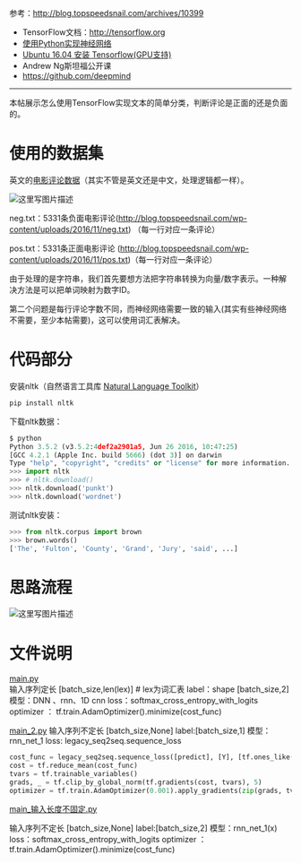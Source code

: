 参考：http://blog.topspeedsnail.com/archives/10399

- TensorFlow文档：http://tensorflow.org
- [使用Python实现神经网络](http://blog.topspeedsnail.com/archives/10377)
- [Ubuntu 16.04 安装 Tensorflow(GPU支持)](http://blog.topspeedsnail.com/archives/10116)
- Andrew Ng斯坦福公开课
- https://github.com/deepmind


----------
本帖展示怎么使用TensorFlow实现文本的简单分类，判断评论是正面的还是负面的。

# 使用的数据集

英文的[电影评论数据](https://www.cs.cornell.edu/people/pabo/movie-review-data/)（其实不管是英文还是中文，处理逻辑都一样）。

![这里写图片描述](http://blog.topspeedsnail.com/wp-content/uploads/2016/11/%E5%B1%8F%E5%B9%95%E5%BF%AB%E7%85%A7-2016-11-13-%E4%B8%8B%E5%8D%889.36.26.png)

neg.txt：5331条负面电影评论(http://blog.topspeedsnail.com/wp-content/uploads/2016/11/neg.txt) （每一行对应一条评论）

pos.txt：5331条正面电影评论 (http://blog.topspeedsnail.com/wp-content/uploads/2016/11/pos.txt)（每一行对应一条评论）

由于处理的是字符串，我们首先要想方法把字符串转换为向量/数字表示。一种解决方法是可以把单词映射为数字ID。

第二个问题是每行评论字数不同，而神经网络需要一致的输入(其实有些神经网络不需要，至少本帖需要)，这可以使用词汇表解决。

# 代码部分
安装nltk（自然语言工具库 [Natural Language Toolkit](http://www.nltk.org/)）

```python
pip install nltk
```
下载nltk数据：

```python
$ python
Python 3.5.2 (v3.5.2:4def2a2901a5, Jun 26 2016, 10:47:25) 
[GCC 4.2.1 (Apple Inc. build 5666) (dot 3)] on darwin
Type "help", "copyright", "credits" or "license" for more information.
>>> import nltk
>>> # nltk.download()
>>> nltk.download('punkt')
>>> nltk.download('wordnet')
```
测试nltk安装：

```python
>>> from nltk.corpus import brown
>>> brown.words()
['The', 'Fulton', 'County', 'Grand', 'Jury', 'said', ...]
```

# 思路流程
![这里写图片描述](http://img.blog.csdn.net/20180117145427716?watermark/2/text/aHR0cDovL2Jsb2cuY3Nkbi5uZXQvd2M3ODE3MDgyNDk=/font/5a6L5L2T/fontsize/400/fill/I0JBQkFCMA==/dissolve/70/gravity/SouthEast)

# 文件说明
[main.py](https://github.com/fengzhongyouxia/TensorExpand/blob/master/TensorExpand/%E9%A1%B9%E7%9B%AE%E7%BB%83%E4%B9%A0/8%E3%80%81tensorflow%E5%AF%B9%E8%AF%84%E8%AE%BA%E8%BF%9B%E8%A1%8C%E5%88%86%E7%B1%BB/main.py)  
输入序列定长 [batch_size,len(lex)]  # lex为词汇表
label：shape [batch_size,2]
模型：DNN 、rnn、1D cnn
loss：softmax_cross_entropy_with_logits
optimizer ： tf.train.AdamOptimizer().minimize(cost_func)

[main_2.py](https://github.com/fengzhongyouxia/TensorExpand/blob/master/TensorExpand/%E9%A1%B9%E7%9B%AE%E7%BB%83%E4%B9%A0/8%E3%80%81tensorflow%E5%AF%B9%E8%AF%84%E8%AE%BA%E8%BF%9B%E8%A1%8C%E5%88%86%E7%B1%BB/main_2.py)
输入序列不定长 [batch_size,None]
label:[batch_size,1]
模型：rnn_net_1
loss: legacy_seq2seq.sequence_loss

```python
cost_func = legacy_seq2seq.sequence_loss([predict], [Y], [tf.ones_like(Y, dtype=tf.float32)], len(lex))
cost = tf.reduce_mean(cost_func)
tvars = tf.trainable_variables()
grads, _ = tf.clip_by_global_norm(tf.gradients(cost, tvars), 5)
optimizer = tf.train.AdamOptimizer(0.001).apply_gradients(zip(grads, tvars))
```


[main_输入长度不固定.py](https://github.com/fengzhongyouxia/TensorExpand/blob/master/TensorExpand/%E9%A1%B9%E7%9B%AE%E7%BB%83%E4%B9%A0/8%E3%80%81tensorflow%E5%AF%B9%E8%AF%84%E8%AE%BA%E8%BF%9B%E8%A1%8C%E5%88%86%E7%B1%BB/main_%E8%BE%93%E5%85%A5%E9%95%BF%E5%BA%A6%E4%B8%8D%E5%9B%BA%E5%AE%9A.py)

输入序列不定长 [batch_size,None]
label:[batch_size,2]
模型：rnn_net_1(x)
loss：softmax_cross_entropy_with_logits
optimizer ： tf.train.AdamOptimizer().minimize(cost_func)

